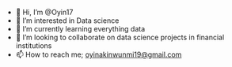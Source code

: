 - 👋 Hi, I’m @Oyin17
- 👀 I’m interested in Data science 
- 🌱 I’m currently learning everything data 
- 💞️ I’m looking to collaborate on data science projects in financial institutions
- 📫 How to reach me; oyinakinwunmi19@gmail.com 

<!---
Oyin17/Oyin17 is a ✨ special ✨ repository because its `README.md` (this file) appears on your GitHub profile.
You can click the Preview link to take a look at your changes.
--->
